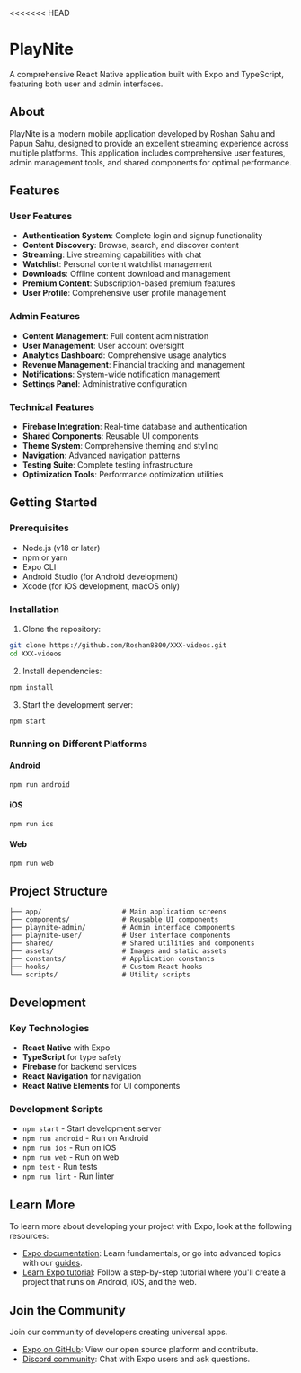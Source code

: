 <<<<<<< HEAD
# PlayNite

A comprehensive React Native application built with Expo and TypeScript, featuring both user and admin interfaces.

## About

PlayNite is a modern mobile application developed by Roshan Sahu and Papun Sahu, designed to provide an excellent streaming experience across multiple platforms. This application includes comprehensive user features, admin management tools, and shared components for optimal performance.

## Features

### User Features
- **Authentication System**: Complete login and signup functionality
- **Content Discovery**: Browse, search, and discover content
- **Streaming**: Live streaming capabilities with chat
- **Watchlist**: Personal content watchlist management
- **Downloads**: Offline content download and management
- **Premium Content**: Subscription-based premium features
- **User Profile**: Comprehensive user profile management

### Admin Features
- **Content Management**: Full content administration
- **User Management**: User account oversight
- **Analytics Dashboard**: Comprehensive usage analytics
- **Revenue Management**: Financial tracking and management
- **Notifications**: System-wide notification management
- **Settings Panel**: Administrative configuration

### Technical Features
- **Firebase Integration**: Real-time database and authentication
- **Shared Components**: Reusable UI components
- **Theme System**: Comprehensive theming and styling
- **Navigation**: Advanced navigation patterns
- **Testing Suite**: Complete testing infrastructure
- **Optimization Tools**: Performance optimization utilities

## Getting Started

### Prerequisites

- Node.js (v18 or later)
- npm or yarn
- Expo CLI
- Android Studio (for Android development)
- Xcode (for iOS development, macOS only)

### Installation

1. Clone the repository:
```bash
git clone https://github.com/Roshan8800/XXX-videos.git
cd XXX-videos
```

2. Install dependencies:
```bash
npm install
```

3. Start the development server:
```bash
npm start
```

### Running on Different Platforms

#### Android
```bash
npm run android
```

#### iOS
```bash
npm run ios
```

#### Web
```bash
npm run web
```

## Project Structure

```
├── app/                    # Main application screens
├── components/             # Reusable UI components
├── playnite-admin/         # Admin interface components
├── playnite-user/          # User interface components
├── shared/                 # Shared utilities and components
├── assets/                 # Images and static assets
├── constants/              # Application constants
├── hooks/                  # Custom React hooks
└── scripts/                # Utility scripts
```

## Development

### Key Technologies
- **React Native** with Expo
- **TypeScript** for type safety
- **Firebase** for backend services
- **React Navigation** for navigation
- **React Native Elements** for UI components

### Development Scripts
- `npm start` - Start development server
- `npm run android` - Run on Android
- `npm run ios` - Run on iOS
- `npm run web` - Run on web
- `npm test` - Run tests
- `npm run lint` - Run linter

## Learn More

To learn more about developing your project with Expo, look at the following resources:

- [Expo documentation](https://docs.expo.dev/): Learn fundamentals, or go into advanced topics with our [guides](https://docs.expo.dev/guides).
- [Learn Expo tutorial](https://docs.expo.dev/tutorial/introduction/): Follow a step-by-step tutorial where you'll create a project that runs on Android, iOS, and the web.

## Join the Community

Join our community of developers creating universal apps.

- [Expo on GitHub](https://github.com/expo/expo): View our open source platform and contribute.
- [Discord community](https://chat.expo.dev): Chat with Expo users and ask questions.
